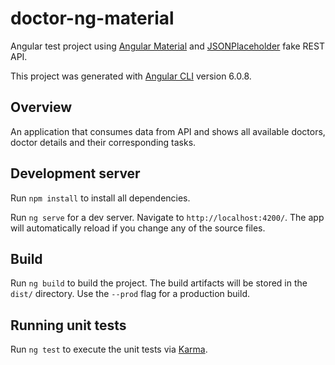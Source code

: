 # doctor-ng-material

Angular test project using [Angular Material](https://material.angular.io/) and [JSONPlaceholder](http://jsonplaceholder.typicode.com/) fake REST API.

This project was generated with [Angular CLI](https://github.com/angular/angular-cli) version 6.0.8.

## Overview

An application that consumes data from API and shows all available doctors, doctor details and their corresponding tasks.

## Development server

Run `npm install` to install all dependencies.

Run `ng serve` for a dev server. Navigate to `http://localhost:4200/`. The app will automatically reload if you change any of the source files.

## Build

Run `ng build` to build the project. The build artifacts will be stored in the `dist/` directory. Use the `--prod` flag for a production build.

## Running unit tests

Run `ng test` to execute the unit tests via [Karma](https://karma-runner.github.io).
